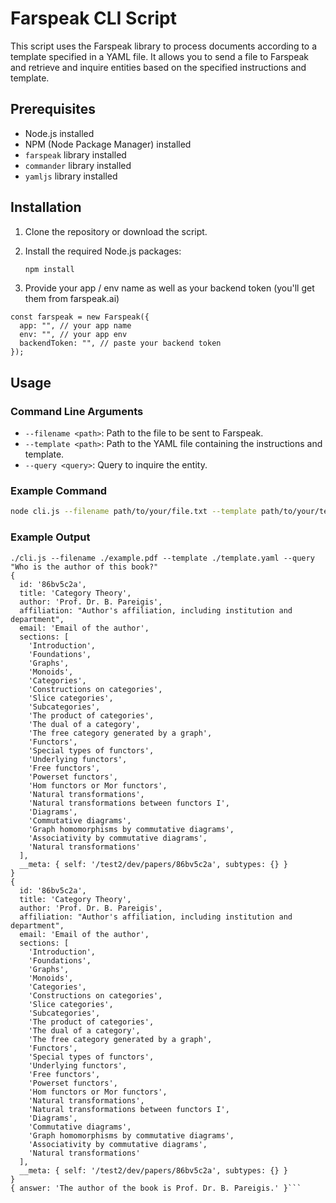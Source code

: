 # Farspeak CLI Script

This script uses the Farspeak library to process documents according to a template specified in a YAML file. It allows you to send a file to Farspeak and retrieve and inquire entities based on the specified instructions and template.

## Prerequisites

- Node.js installed
- NPM (Node Package Manager) installed
- `farspeak` library installed
- `commander` library installed
- `yamljs` library installed

## Installation

1. Clone the repository or download the script.
2. Install the required Node.js packages:

    ```sh
    npm install
    ```
3. Provide your app / env name as well as your backend token (you'll get them from farspeak.ai)    
```
const farspeak = new Farspeak({
  app: "", // your app name
  env: "", // your app env
  backendToken: "", // paste your backend token
});
```

## Usage

### Command Line Arguments

- `--filename <path>`: Path to the file to be sent to Farspeak.
- `--template <path>`: Path to the YAML file containing the instructions and template.
- `--query <query>`: Query to inquire the entity.

### Example Command

```sh
node cli.js --filename path/to/your/file.txt --template path/to/your/template.yaml --query 'your query here'
```

### Example Output

```
./cli.js --filename ./example.pdf --template ./template.yaml --query "Who is the author of this book?"
{
  id: '86bv5c2a',
  title: 'Category Theory',
  author: 'Prof. Dr. B. Pareigis',
  affiliation: "Author's affiliation, including institution and department",
  email: 'Email of the author',
  sections: [
    'Introduction',
    'Foundations',
    'Graphs',
    'Monoids',
    'Categories',
    'Constructions on categories',
    'Slice categories',
    'Subcategories',
    'The product of categories',
    'The dual of a category',
    'The free category generated by a graph',
    'Functors',
    'Special types of functors',
    'Underlying functors',
    'Free functors',
    'Powerset functors',
    'Hom functors or Mor functors',
    'Natural transformations',
    'Natural transformations between functors I',
    'Diagrams',
    'Commutative diagrams',
    'Graph homomorphisms by commutative diagrams',
    'Associativity by commutative diagrams',
    'Natural transformations'
  ],
  __meta: { self: '/test2/dev/papers/86bv5c2a', subtypes: {} }
}
{
  id: '86bv5c2a',
  title: 'Category Theory',
  author: 'Prof. Dr. B. Pareigis',
  affiliation: "Author's affiliation, including institution and department",
  email: 'Email of the author',
  sections: [
    'Introduction',
    'Foundations',
    'Graphs',
    'Monoids',
    'Categories',
    'Constructions on categories',
    'Slice categories',
    'Subcategories',
    'The product of categories',
    'The dual of a category',
    'The free category generated by a graph',
    'Functors',
    'Special types of functors',
    'Underlying functors',
    'Free functors',
    'Powerset functors',
    'Hom functors or Mor functors',
    'Natural transformations',
    'Natural transformations between functors I',
    'Diagrams',
    'Commutative diagrams',
    'Graph homomorphisms by commutative diagrams',
    'Associativity by commutative diagrams',
    'Natural transformations'
  ],
  __meta: { self: '/test2/dev/papers/86bv5c2a', subtypes: {} }
}
{ answer: 'The author of the book is Prof. Dr. B. Pareigis.' }```
